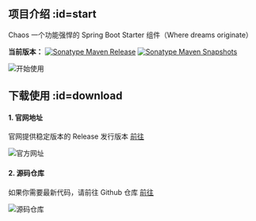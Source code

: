 ## 项目介绍  :id=start

Chaos 一个功能强悍的 Spring Boot Starter 组件（Where dreams originate）

**当前版本：** [![Sonatype Maven Release](https://img.shields.io/nexus/r/https/oss.sonatype.org/club.gclmit/chaos-bom.svg?style=flat-square)](https://search.maven.org/search?q=g:%20club.gclmit%20AND%20a:%20chaos-bom)
[![Sonatype Maven Snapshots](https://img.shields.io/nexus/s/https/oss.sonatype.org/club.gclmit/chaos-bom.svg?style=flat-square)](https://oss.sonatype.org/content/repositories/snapshots/club/gclmit/)
 
![开始使用](https://git.gclm.workers.dev/https://raw.githubusercontent.com/DandelionAdmin/chaos/master/docs/img/logo.png)

## 下载使用  :id=download

#### 1. 官网地址

官网提供稳定版本的 Release 发行版本 [前往](http://dandelion.gclmit.club)

![官方网址](https://image.coderlab.cn/preview/1532725601083879425)

#### 2. 源码仓库

如果你需要最新代码，请前往 Github 仓库 [前往](https://github.com/DandelionAdmin/chaos)

![源码仓库](https://image.coderlab.cn/preview/1532725797951926274)
